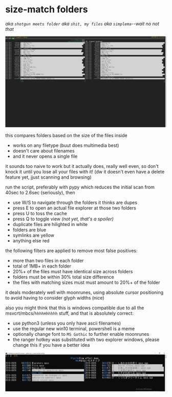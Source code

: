 # size-match folders
*aka `shotgun meets folder` aka `shit, my files` aka `simplema`--wait no not that*

![screenshot](ohno.png)

this compares folders based on the size of the files inside
* works on any filetype (buut does multimedia best)
* doesn't care about filenames
* and it never opens a single file

it sounds too naive to work but it actually does, really well even, so don't knock it until you lose all your files with it! (dw it doesn't even have a delete feature yet, jjust scanning and browsing)

run the script, preferably with pypy which reduces the initial scan from 40sec to 2.6sec (seriously), then
* use W/S to navigate through the folders it thinks are dupes
* press E to open an actual file explorer at those two folders
* press U to toss the cache
* press Q to toggle view *(not yet, that's a spoiler)*
* duplicate files are hilighted in white
* folders are blue
* symlinks are yellow
* anything else red

the following filters are applied to remove most false positives:
* more than two files in each folder
* total of 1MB+ in each folder
* 20%+ of the files must have identical size across folders
* folders must be within 30% total size difference
* the files with matching sizes must must amount to 20%+ of the folder

it deals moderately well with moonrunes, using absolute cursor positioning to avoid having to consider glyph widths (nice)

also you might think that this is windows compatible due to all the msvcrt/mbcs/`hhhhHhhhhh` stuff, and that is absolutely correct:
* use python3 (unless you only have ascii filenames)
* use the regular new win10 terminal, powershell is a meme
* optionally change font to `MS Gothic` to further enable moonrunes
* the ranger hotkey was substituted with two explorer windows, please change this if you have a better idea

![screenshot](win10do.png)
